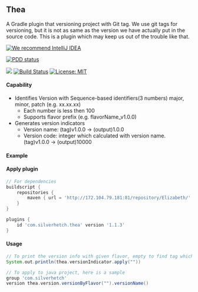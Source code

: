 Thea
-----

A Gradle plugin that versioning project with Git tag.
We use git tags for versioning, but it is not as same as the version we have actually put in the source code.
This is a plugin which may keep us out of the trouble like that.

[![We recommend IntelliJ IDEA](http://www.elegantobjects.org/intellij-idea.svg)](https://www.jetbrains.com/idea/)

[![PDD status](http://www.0pdd.com/svg?name=LarryHsiao/thea)](http://www.0pdd.com/p?name=LarryHsiao/thea)

[![](https://silverhetch.com:9082/app/rest/builds/buildType:Thea_Build/statusIcon.svg)](https://github.com/LarryHsiao/thea)
[![Build Status](https://travis-ci.org/LarryHsiao/Thea.svg?branch=master)](https://travis-ci.org/LarryHsiao/Thea)
[![License: MIT](https://img.shields.io/badge/License-MIT-green.svg)](https://opensource.org/licenses/MIT)

#### Capability
- Identifies Version with Sequence-based identifiers(3 numbers) major, minor, patch (e.g. xx.xx.xx)
  - Each number is less then 100
  - Supports flavor prefix (e.g. flavorName_v1.0.0) 
- Generates version indicators
  - Version name: (tag)v1.0.0 -> (output)1.0.0
  - Version code: integer which calculated with version name. (tag)v1.0.0 -> (output)10000

#### Example


#### Apply plugin

```groovy
// For dependencies
buildscript {
    repositories {
        maven { url = 'http://172.104.79.181:81/repository/Elizabeth/' }
    }
}

plugins {
    id 'com.silverhetch.thea' version '1.1.3'
}
```

#### Usage
```groovy
// To print the version info with given flavor, empty to find tag which has no flavor prefix.
System.out.println(thea.versionIndicator.apply(""))

// To apply to java project, here is a sample
group 'com.silverhetch'
version thea.version.versionByFlavor("").versionName()
```